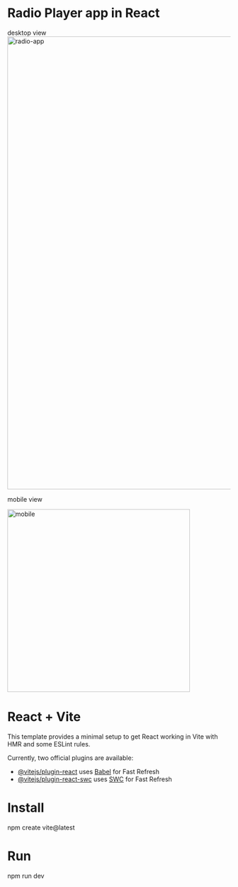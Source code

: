 # Radio Player app in React
desktop view
<img width="1021" alt="radio-app" src="https://github.com/OlenaReukova/radio-app/assets/34659641/86188bb6-1ae1-4f9d-93ad-1b5459df0145">

mobile view

<img width="412" alt="mobile" src="https://github.com/OlenaReukova/radio-app/assets/34659641/f5907ddd-60c2-4241-86ac-59e652313c87">

# React + Vite

This template provides a minimal setup to get React working in Vite with HMR and some ESLint rules.

Currently, two official plugins are available:

- [@vitejs/plugin-react](https://github.com/vitejs/vite-plugin-react/blob/main/packages/plugin-react/README.md) uses [Babel](https://babeljs.io/) for Fast Refresh
- [@vitejs/plugin-react-swc](https://github.com/vitejs/vite-plugin-react-swc) uses [SWC](https://swc.rs/) for Fast Refresh

# Install
npm create vite@latest

# Run
npm run dev

